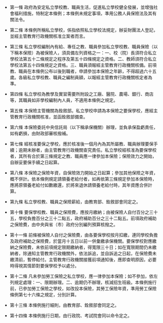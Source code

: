 * 第一條 政府為安定私立學校教、職員生活，促進私立學校健全發展，並增強社會福利措施，特制定本條例；本條例未規定事項，準用公務人員保險法及其有關法令。

* 第二條 本條例所稱私立學校，係指依照私立學校法規定，辦妥財團法人登記，並經主管教育行政機關核准立案者而言。

* 第三條 私立學校編制內有給、專任之教、職員參加私立學校教、職員保險（以下稱本保險）為被保險人，須具備左列資格之一：一、校（院）長須符合私立學校法第五十二條規定之程序及第五十四條規定之資格。二、教師須符合私立學校法第五十四條規定之資格。三、職員須報經主管教育行政機關核備。前項教、職員在本條例公布以後到職者，申請參加本保險之年齡，不得超過六十五歲。各級私立學校教、職員之編制員額，以報經主管教育行政機關核定者為準。

* 第四條 私立學校為教學及實習需要所附設之工廠、醫院、農場、銀行、商店等，其職員如非學校編制內人員，不適用本條例之規定。

* 第五條 本保險主管機關為銓敘部。私立學校申請為本保險之要保學校，應經主管教育行政機關核准，並函銓敘部備查。

* 第六條 本保險委託中央信託局（以下稱承保機關）辦理，並負承保盈虧責任，如有虧損，由財政部審核撥補。

* 第七條 經核准要保之學校，應於核准後一個月內為其所屬教、職員辦理要保手續；逾期未辦者，由主管教育行政機關查究責任。私立學校經核准為要保學校者，其所有合於第三條規定之教、職員應一律參加本保險；保險效力之開始，自辦妥要保手續之日起算。

* 第八條 本保險之保險年資，自保險效力開始之日起算；參加其他保險之年資，概不併計。依本條例規定請領養老給付者，如再依第三條規定參加本保險時，應將原領養老給付如數繳還，於將來退休請領養老給付時，其年資應合併計算。

* 第九條 私立學校教、職員之保險薪給，由教育部、銓敘部會同定之。

* 第十條 要保學校教、職員之保險費，應按月繳納；由被保險人自付百分之三十五，學校負擔百分之三十二點五，政府補助百分之三十二點五。前項政府補助之保險費，由中央與省（市）政府分別編列預算核撥之。

* 第十一條 前條被保險人自付之保險費，由各要保學校按月扣繳，連同學校負擔及政府補助之保險費，於當月十五日以前一併彙繳承保機關。要保學校對應繳納之保險費，未依前項規定限期繳納者，得寬限三十日；如在寬限期間仍未繳納者，除通知主管教育行政機關外，依法訴追，並自訴追之日起，在保險費未繳清前，暫停給付。主管教育行政機關接獲前項通知後，應即查明原因，必要時得視其情節對要保學校予以處分。

* 第十二條 凡未參加勞工保險之私立學校，應一律參加本保險；如不參加，依左列規定處理：一、限期辦理。二、逾期仍不辦理，核減招生班級。本條例施行前，已參加勞工保險之學校，如改投本保險，其勞工保險年資，準用勞工保險條例第七十六條之規定，分別計算。

* 第十三條 本條例施行細則，由教育部、銓敘部會同定之。

* 第十四條 本條例施行日期，由行政院、考試院會同以命令定之。

